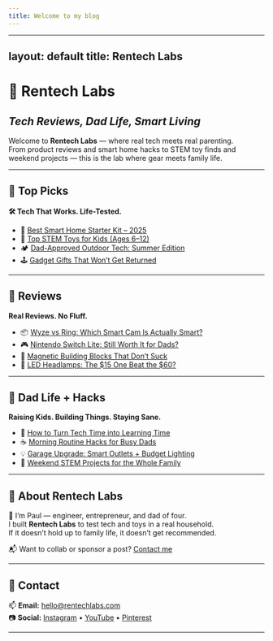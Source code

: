 ```yaml
---
title: Welcome to my blog
---
```


---
layout: default
title: Rentech Labs
---

# 🧪 Rentech Labs  
## _Tech Reviews, Dad Life, Smart Living_

Welcome to **Rentech Labs** — where real tech meets real parenting.  
From product reviews and smart home hacks to STEM toy finds and weekend projects — this is the lab where gear meets family life.

---

## 🔹 Top Picks

**🛠️ Tech That Works. Life-Tested.**

- 🔌 [Best Smart Home Starter Kit – 2025](#)
- 🧒 [Top STEM Toys for Kids (Ages 6–12)](#)
- 🏕️ [Dad-Approved Outdoor Tech: Summer Edition](#)
- 🕹️ [Gadget Gifts That Won’t Get Returned](#)

---

## 🔹 Reviews

**Real Reviews. No Fluff.**

- 📦 [Wyze vs Ring: Which Smart Cam Is Actually Smart?](#)
- 🎮 [Nintendo Switch Lite: Still Worth It for Dads?](#)
- 🧲 [Magnetic Building Blocks That Don’t Suck](#)
- 🔦 [LED Headlamps: The $15 One Beat the $60?](#)

---

## 🔹 Dad Life + Hacks

**Raising Kids. Building Things. Staying Sane.**

- 🧰 [How to Turn Tech Time into Learning Time](#)
- ☕ [Morning Routine Hacks for Busy Dads](#)
- 💡 [Garage Upgrade: Smart Outlets + Budget Lighting](#)
- 🚀 [Weekend STEM Projects for the Whole Family](#)

---

## 🔹 About Rentech Labs

👋 I’m Paul — engineer, entrepreneur, and dad of four.  
I built **Rentech Labs** to test tech and toys in a real household.  
If it doesn’t hold up to family life, it doesn’t get recommended.

📬 Want to collab or sponsor a post? [Contact me](#contact)

---

## 🔹 Contact

📫 **Email:** hello@rentechlabs.com  
📷 **Social:** [Instagram](#) • [YouTube](#) • [Pinterest](#)

---
